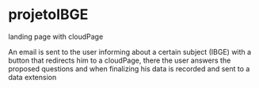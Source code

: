 # projetoIBGE

landing page with cloudPage

An email is sent to the user informing about a certain subject (IBGE) with a button that redirects him to a cloudPage, there the user answers the proposed questions and when finalizing his data is recorded and sent to a data extension
